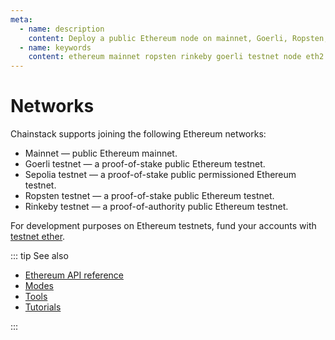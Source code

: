 ```yaml
---
meta:
  - name: description
    content: Deploy a public Ethereum node on mainnet, Goerli, Ropsten, or Rinkeby with Chainstack in seconds.
  - name: keywords
    content: ethereum mainnet ropsten rinkeby goerli testnet node eth2
---
```


# Networks

Chainstack supports joining the following Ethereum networks:

* Mainnet — public Ethereum mainnet.
* Goerli testnet — a proof-of-stake public Ethereum testnet.
* Sepolia testnet — a proof-of-stake public permissioned Ethereum testnet.
* Ropsten testnet — a proof-of-stake public Ethereum testnet.
* Rinkeby testnet — a proof-of-authority public Ethereum testnet.

For development purposes on Ethereum testnets, fund your accounts with <a href="https://support.chainstack.com/hc/en-us/articles/900001458966-Ethereum-testnet-faucets" target="_blank">testnet ether</a>.

::: tip See also

* [Ethereum API reference](/api/ethereum/ethereum-api-reference)
* [Modes](/operations/ethereum/modes)
* [Tools](/operations/ethereum/tools)
* [Tutorials](/tutorials/ethereum/)

:::
